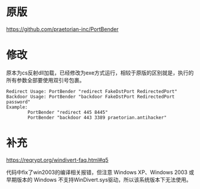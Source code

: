 # 原版

https://github.com/praetorian-inc/PortBender

# 修改

原本为cs反射dll加载，已经修改为exe方式运行，相较于原版的区别就是，执行的所有参数全部要使用双引号包裹。

```
Redirect Usage: PortBender "redirect FakeDstPort RedirectedPort"
Backdoor Usage: PortBender "backdoor FakeDstPort RedirectedPort password"
Example:
        PortBender "redirect 445 8445"
        PortBender "backdoor 443 3389 praetorian.antihacker"
```

# 补充

https://reqrypt.org/windivert-faq.html#q5

代码中fix了win2003的编译相关报错，但注意 Windows XP、Windows 2003 或早期版本的 Windows 不支持WinDivert.sys驱动，所以该系统版本下无法使用。
